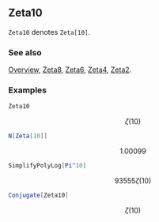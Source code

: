 ## Zeta10

`Zeta10` denotes `Zeta[10]`.

### See also

[Overview](Extra/FeynCalc.md), [Zeta8](Zeta8.md), [Zeta6](Zeta6.md), [Zeta4](Zeta4.md), [Zeta2](Zeta2.md).

### Examples

```mathematica
Zeta10
```

$$\zeta (10)$$

```mathematica
N[Zeta[10]]
```

$$1.00099$$

```mathematica
SimplifyPolyLog[Pi^10]
```

$$93555 \zeta (10)$$

```mathematica
Conjugate[Zeta10]
```

$$\zeta (10)$$
